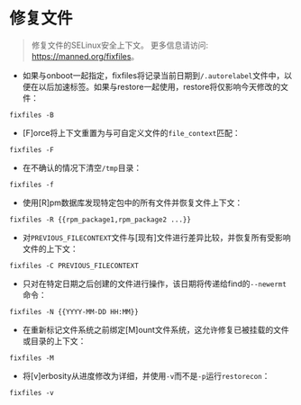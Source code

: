 # 修复文件

> 修复文件的SELinux安全上下文。
> 更多信息请访问: <https://manned.org/fixfiles>。

- 如果与onboot一起指定，fixfiles将记录当前日期到`/.autorelabel`文件中，以便在以后加速标签。如果与restore一起使用，restore将仅影响今天修改的文件：

`fixfiles -B`

- [F]orce将上下文重置为与可自定义文件的`file_context`匹配：

`fixfiles -F`

- 在不确认的情况下清空`/tmp`目录：

`fixfiles -f`

- 使用[R]pm数据库发现特定包中的所有文件并恢复文件上下文：

`fixfiles -R {{rpm_package1,rpm_package2 ...}}`

- 对`PREVIOUS_FILECONTEXT`文件与[现有]文件进行差异比较，并恢复所有受影响文件的上下文：

`fixfiles -C PREVIOUS_FILECONTEXT`

- 只对在特定日期之后创建的文件进行操作，该日期将传递给find的`--newermt`命令：

`fixfiles -N {{YYYY-MM-DD HH:MM}}`

- 在重新标记文件系统之前绑定[M]ount文件系统，这允许修复已被挂载的文件或目录的上下文：

`fixfiles -M`

- 将[v]erbosity从进度修改为详细，并使用`-v`而不是`-p`运行`restorecon`：

`fixfiles -v`